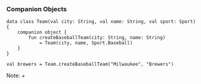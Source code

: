 ### Companion Objects

```
data class Team(val city: String, val name: String, val sport: Sport) {
    companion object {
        fun createBaseballTeam(city: String, name: String)
            = Team(city, name, Sport.Baseball)
    }
}
```

```
val brewers = Team.createBaseballTeam("Milwaukee", "Brewers")
```

Note:
+